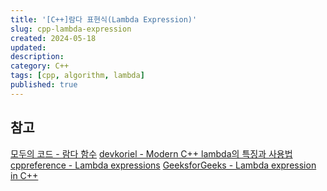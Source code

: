 ```yaml
---
title: '[C++]람다 표현식(Lambda Expression)'
slug: cpp-lambda-expression
created: 2024-05-18
updated:
description:
category: C++
tags: [cpp, algorithm, lambda]
published: true
---
```


## 참고

[모두의 코드 - 람다 함수][1]
[devkoriel - Modern C++ lambda의 특징과 사용법][2]
[cppreference - Lambda expressions][3]
[GeeksforGeeks - Lambda expression in C++][4]

[1]: https://modoocode.com/196
[2]: https://blog.koriel.kr/modern-cpp-lambdayi-teugjinggwa-sayongbeob/
[3]: https://en.cppreference.com/w/cpp/language/lambda
[4]: https://www.geeksforgeeks.org/lambda-expression-in-c/
